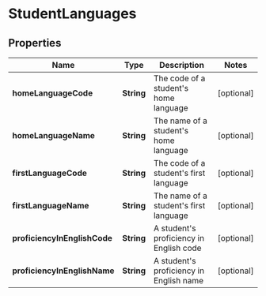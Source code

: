 
# StudentLanguages

## Properties
Name | Type | Description | Notes
------------ | ------------- | ------------- | -------------
**homeLanguageCode** | **String** | The code of a student&#39;s home language |  [optional]
**homeLanguageName** | **String** | The name of a student&#39;s home language |  [optional]
**firstLanguageCode** | **String** | The code of a student&#39;s first language |  [optional]
**firstLanguageName** | **String** | The name of a student&#39;s first language |  [optional]
**proficiencyInEnglishCode** | **String** | A student&#39;s proficiency in English code |  [optional]
**proficiencyInEnglishName** | **String** | A student&#39;s proficiency in English name |  [optional]




